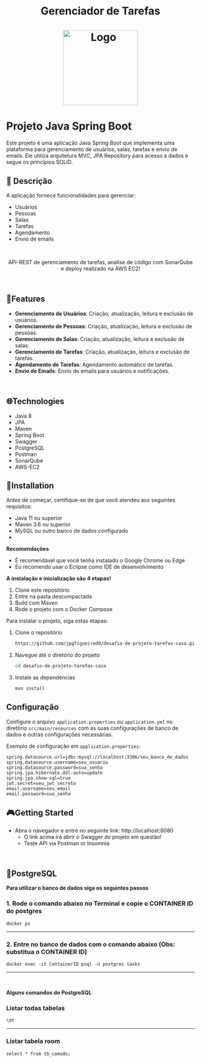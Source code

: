 
<h1 align="center">
    Gerenciador de Tarefas<br><br>
	<img src="https://i.imgur.com/kVQuUcY.png"  alt="Logo"  width="200"><br>
</h1>

# Projeto Java Spring Boot

Este projeto é uma aplicação Java Spring Boot que implementa uma plataforma para gerenciamento de usuários, salas, tarefas e envio de emails. Ele utiliza arquitetura MVC, JPA Repository para acesso a dados e segue os princípios SOLID.

## 📌 Descrição

A aplicação fornece funcionalidades para gerenciar:
- Usuários
- Pessoas
- Salas
- Tarefas
- Agendamento
- Envio de emails
<br>

<div>
    <p align="center">
    API-REST de gerenciamento de tarefas, analise de código com SonarQube e deploy realizado na AWS EC2!
    </p>
</div>

<br>

## 🚀Features

- **Gerenciamento de Usuários**: Criação, atualização, leitura e exclusão de usuários.
- **Gerenciamento de Pessoas**: Criação, atualização, leitura e exclusão de pessoas.
- **Gerenciamento de Salas**: Criação, atualização, leitura e exclusão de salas.
- **Gerenciamento de Tarefas**: Criação, atualização, leitura e exclusão de tarefas.
- **Agendamento de Tarefas**: Agendamento automático de tarefas.
- **Envio de Emails**: Envio de emails para usuários e notificações.
<br>

## 🌐Technologies

- Java 8
- JPA
- Maven
- Spring Boot
- Swagger
- PostgreSQL
- Postman
- SonarQube
- AWS-EC2



## 📕Installation
Antes de começar, certifique-se de que você atendeu aos seguintes requisitos:
- Java 11 ou superior
- Maven 3.6 ou superior
- MySQL ou outro banco de dados configurado
- 
**Recomendações**
- É recomendável que você tenha instalado o Google Chrome ou Edge
- Eu recomendo usar o Eclipse como IDE de desenvolvimento

**A instalação e inicialização são 4 etapas!**
1. Clone este repositório
2. Entre na pasta descompactada
3. Build com Maven
4. Rode o projeto com o Docker Compose

Para instalar o projeto, siga estas etapas:

1. Clone o repositório
    ```bash
    https://github.com/jpgfigueired0/desafio-de-projeto-tarefas-casa.git
    ```

2. Navegue até o diretório do projeto
    ```bash
    cd desafio-de-projeto-tarefas-casa
    ```

3. Instale as dependências
    ```bash
    mvn install
    ```

## Configuração

Configure o arquivo `application.properties` ou `application.yml` no diretório `src/main/resources` com as suas configurações de banco de dados e outras configurações necessárias.

Exemplo de configuração em `application.properties`:
```properties
spring.datasource.url=jdbc:mysql://localhost:3306/seu_banco_de_dados
spring.datasource.username=seu_usuario
spring.datasource.password=sua_senha
spring.jpa.hibernate.ddl-auto=update
spring.jpa.show-sql=true
jwt.secret=seu_jwt_secreto
email.username=seu_email
email.password=sua_senha
```

## 🎮Getting Started
- Abra o navegador e entre no seguinte link: http://localhost:8080
    - O link acima irá abrir o Swagger do projeto em questão!
    - Teste API via Postman or Insomnia
<br>

## 📁PostgreSQL
**Para utilizar o banco de dados siga os seguintes passos**

### 1. Rode o comando abaixo no Terminal e copie o CONTAINER ID do postgres
```
docker ps
```
---
### 2. Entre no banco de dados com o comando abaixo (Obs: substitua o CONTAINER ID)
```
docker exec -it ContainerID psql -U postgres tasks
```
---
<br>

**Alguns comandos do PostgreSQL**
### Listar todas tabelas
```
\dt
```
---
### Listar tabela room
```
select * from tb_comodo;
```

